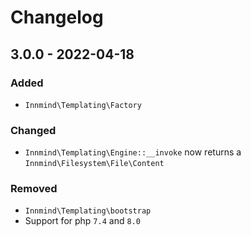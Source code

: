 # Changelog

## 3.0.0 - 2022-04-18

### Added

- `Innmind\Templating\Factory`

### Changed

- `Innmind\Templating\Engine::__invoke` now returns a `Innmind\Filesystem\File\Content`

### Removed

- `Innmind\Templating\bootstrap`
- Support for php `7.4` and `8.0`
